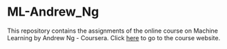 # ML-Andrew_Ng

This repository contains the assignments of the online course on Machine Learning by Andrew Ng - Coursera. Click [here](https://www.coursera.org/learn/machine-learning/home/welcome) to go to the course website.
